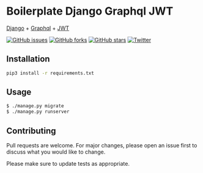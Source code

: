 # Boilerplate Django Graphql JWT

[Django](https://docs.djangoproject.com/en/3.0/) + [Graphql](https://docs.graphene-python.org/projects/django/en/latest/tutorial-plain/) + [JWT](https://github.com/flavors/django-graphql-jwt)

[![GitHub issues](https://img.shields.io/github/issues/flashscript/boilerplate-django-graphql-jwt?style=flat-square)](https://github.com/flashscript/boilerplate-django-graphql-jwt/issues)
[![GitHub forks](https://img.shields.io/github/forks/flashscript/boilerplate-django-graphql-jwt?style=flat-square)](https://github.com/flashscript/boilerplate-django-graphql-jwt/network)
[![GitHub stars](https://img.shields.io/github/stars/flashscript/boilerplate-django-graphql-jwt?style=flat-square)](https://github.com/flashscript/boilerplate-django-graphql-jwt/stargazers)
[![Twitter](https://img.shields.io/twitter/url?style=social&url=https%3A%2F%2Ftwitter.com%2FRuben_Boot)](https://twitter.com/intent/tweet?text=Wow@RUBEN_BOOT:&url=https%3A%2F%2Fgithub.com%2Fflashscript%2Fboilerplate-django-graphql-jwt)

## Installation
```bash
pip3 install -r requirements.txt
```

## Usage

```bash
$ ./manage.py migrate
$ ./manage.py runserver
```

## Contributing
Pull requests are welcome. For major changes, please open an issue first to discuss what you would like to change.

Please make sure to update tests as appropriate.

